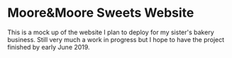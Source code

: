 # Moore&Moore Sweets Website

This is a mock up of the website I plan to deploy for my sister's bakery business. Still very much a work in progress but I hope to have the project finished by early June 2019.